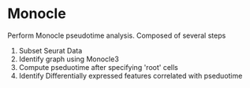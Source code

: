 # Monocle

Perform Monocle pseudotime analysis. Composed of several steps

1. Subset Seurat Data
2. Identify graph using Monocle3
3. Compute pseduotime after specifying 'root' cells
4. Identify Differentially expressed features correlated with pseduotime
